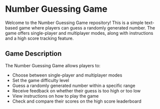 # Number Guessing Game

Welcome to the Number Guessing Game repository! This is a simple text-based game where players can guess a randomly generated number. The game offers single-player and multiplayer modes, along with instructions and a high score tracking feature.

## Game Description

The Number Guessing Game allows players to:

- Choose between single-player and multiplayer modes
- Set the game difficulty level
- Guess a randomly generated number within a specific range
- Receive feedback on whether their guess is too high or too low
- View instructions on how to play the game
- Check and compare their scores on the high score leaderboard
